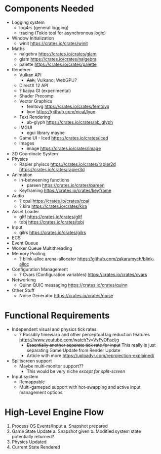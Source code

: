 # Components Needed

* Logging system
  * log4rs (general logging)
  * tracing (Tokio tool for asynchronous logic)
* Window Initialization
  * winit https://crates.io/crates/winit
* Maths
  * nalgebra https://crates.io/crates/glam
  * glam https://crates.io/crates/nalgebra
  * palette https://crates.io/crates/palette
* Renderer
  * Vulkan API
    * ~~Ash~~; Vulkano; WebGPU?
  * DirectX 12 API
  * ? kajiya GI (experimental)
  * Shader Precomp
  * Vector Graphics
    * femtovg https://crates.io/crates/femtovg
    * lyon https://github.com/nical/lyon
  * Text Rendering
    * ab-glyph https://crates.io/crates/ab_glyph
  * IMGUI
    * egui library maybe
  * Game UI - Iced https://crates.io/crates/iced
  * Images
    * image https://crates.io/crates/image
* 3D Coordinate System
* Physics
  * Rapier phyiscs https://crates.io/crates/rapier2d https://crates.io/crates/rapier3d
* Animation
  * in-betweening functions
    * pareen https://crates.io/crates/pareen
  * Keyframing https://crates.io/crates/keyframe
* Audio
  * ? cpal https://crates.io/crates/cpal
  * ? kira https://crates.io/crates/kira
* Asset Loader
  * gltf https://crates.io/crates/gltf
  * tobj https://crates.io/crates/tobj
* Input
  * gilrs https://crates.io/crates/gilrs
* ECS
* Event Queue
* Worker Queue Multithreading
* Memory Pooling
  * ? blink-alloc arena-allocator https://github.com/zakarumych/blink-alloc
* Configuration Management
  * ? Cvars (Configuration variables) https://crates.io/crates/cvars
* Networking
  * Quinn QUIC messaging https://crates.io/crates/quinn
* Other Stuff
  * Noise Generator https://crates.io/crates/noise

# Functional Requirements

* Independent visual and physics tick rates
  * ? Possibly timewarp and other perceptual lag reduction features https://www.youtube.com/watch?v=VvFyOFacljg
    * ~~Essentially another separate tick rate for input~~ This really is just separating Game Update from Render Update
    * Article with more https://uploadvr.com/reprojection-explained/
* Splitscreen support
  * Maybe multi-monitor support??
    * This would be very niche _except for split-screen_
* Input system
  * Remappable
  * Multi-gamepad support with hot-swapping and active input management options

# High-Level Engine Flow

1. Process OS Events/Input
  a. Snapshot prepared
2. Game State Update
  a. Snapshot given
  b. Modified system state potentially returned?
3. Physics Updated
4. Current State Rendered